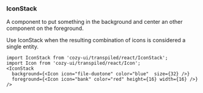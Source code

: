 ### IconStack

A component to put something in the background and center an
other component on the foreground.

Use IconStack when the resulting combination of icons is considered a single entity.

```
import IconStack from 'cozy-ui/transpiled/react/IconStack';
import Icon from 'cozy-ui/transpiled/react/Icon';
<IconStack
  background={<Icon icon="file-duotone" color="blue"  size={32} />}
  foreground={<Icon icon="bank" color="red" height={16} width={16} />}
/>
```
